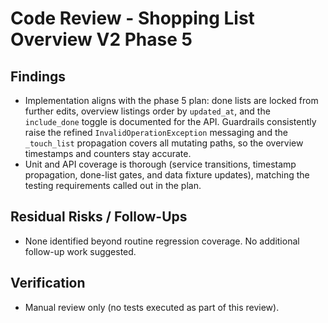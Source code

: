 # Code Review - Shopping List Overview V2 Phase 5

## Findings
- Implementation aligns with the phase 5 plan: done lists are locked from further edits, overview listings order by `updated_at`, and the `include_done` toggle is documented for the API. Guardrails consistently raise the refined `InvalidOperationException` messaging and the `_touch_list` propagation covers all mutating paths, so the overview timestamps and counters stay accurate.
- Unit and API coverage is thorough (service transitions, timestamp propagation, done-list gates, and data fixture updates), matching the testing requirements called out in the plan.

## Residual Risks / Follow-Ups
- None identified beyond routine regression coverage. No additional follow-up work suggested.

## Verification
- Manual review only (no tests executed as part of this review).
